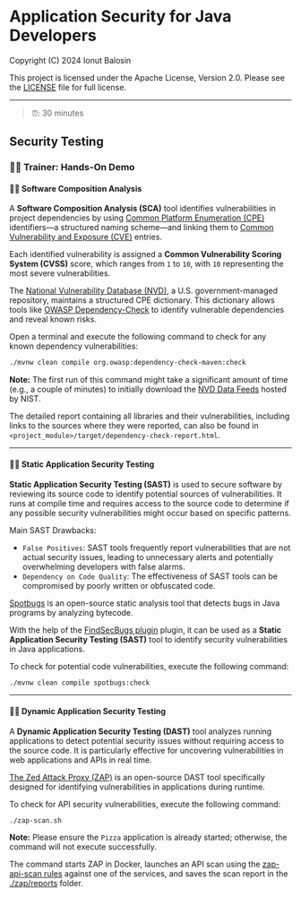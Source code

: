 # Application Security for Java Developers

Copyright (C) 2024 Ionut Balosin

This project is licensed under the Apache License, Version 2.0.
Please see the [LICENSE](license/LICENSE) file for full license.

---

> ⏰: 30 minutes

## Security Testing

### 👨‍💼 Trainer: Hands-On Demo

#### 🕵️‍♂️ Software Composition Analysis

A **Software Composition Analysis (SCA)** tool identifies vulnerabilities in project dependencies by using [Common Platform Enumeration (CPE)](https://nvd.nist.gov/products/cpe) identifiers—a structured naming scheme—and linking them to [Common Vulnerability and Exposure (CVE)](https://cve.mitre.org/) entries.

Each identified vulnerability is assigned a **Common Vulnerability Scoring System (CVSS)** score, which ranges from `1` to `10`, with `10` representing the most severe vulnerabilities.

The [National Vulnerability Database (NVD)](https://nvd.nist.gov/products/cpe), a U.S. government-managed repository, maintains a structured CPE dictionary. This dictionary allows tools like [OWASP Dependency-Check](https://owasp.org/www-project-dependency-check) to identify vulnerable dependencies and reveal known risks.

Open a terminal and execute the following command to check for any known dependency vulnerabilities:

```bash
./mvnw clean compile org.owasp:dependency-check-maven:check
```

**Note:** The first run of this command might take a significant amount of time (e.g., a couple of minutes) to initially download the [NVD Data Feeds](https://nvd.nist.gov/vuln/data-feeds) hosted by NIST.

The detailed report containing all libraries and their vulnerabilities, including links to the sources where they were reported, can also be found in `<project_module>/target/dependency-check-report.html`.

---

#### 🕵️‍♂️ Static Application Security Testing

**Static Application Security Testing (SAST)** is used to secure software by reviewing its source code to identify potential sources of vulnerabilities. It runs at compile time and requires access to the source code to determine if any possible security vulnerabilities might occur based on specific patterns.

Main SAST Drawbacks:
- `False Positives`: SAST tools frequently report vulnerabilities that are not actual security issues, leading to unnecessary alerts and potentially overwhelming developers with false alarms.
- `Dependency on Code Quality`: The effectiveness of SAST tools can be compromised by poorly written or obfuscated code.

[Spotbugs](https://spotbugs.github.io/) is an open-source static analysis tool that detects bugs in Java programs by analyzing bytecode.

With the help of the [FindSecBugs plugin](https://find-sec-bugs.github.io/) plugin, it can be used as a **Static Application Security Testing (SAST)** tool to identify security vulnerabilities in Java applications.

To check for potential code vulnerabilities, execute the following command:

```bash
./mvnw clean compile spotbugs:check
```

---

#### 🕵️‍♂️ Dynamic Application Security Testing

A **Dynamic Application Security Testing (DAST)** tool analyzes running applications to detect potential security issues without requiring access to the source code. It is particularly effective for uncovering vulnerabilities in web applications and APIs in real time.

[The Zed Attack Proxy (ZAP)](https://github.com/zaproxy/zaproxy) is an open-source DAST tool specifically designed for identifying vulnerabilities in applications during runtime.

To check for API security vulnerabilities, execute the following command:

```bash
./zap-scan.sh
```

**Note:** Please ensure the `Pizza` application is already started; otherwise, the command will not execute successfully.

The command starts ZAP in Docker, launches an API scan using the [zap-api-scan rules](zap/zap-api-scan-rules.conf) against one of the services, and saves the scan report in the [./zap/reports](zap/reports) folder.
